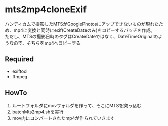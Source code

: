 # mts2mp4cloneExif

ハンディカムで撮影したMTSがGooglePhotosにアップできないものが現れたため、mp4に変換と同時にexif(CreateDateのみ)をコピーするバッチを作成。  
ただし、MTSの撮影日時のタグはCreateDateではなく、DateTimeOriginalのようなので、そちらをmp4へコピーする

## Required
- exiftool
- ffmpeg

## HowTo
1. ルートフォルダにmovフォルダを作って、そこにMTSを突っ込む
2. batchMts2mp4.shを実行
3. mov内にコンバートされたmp4が作られていきます